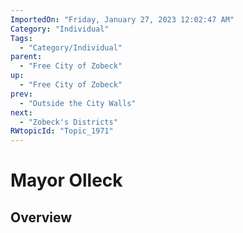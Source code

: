 ```yaml
---
ImportedOn: "Friday, January 27, 2023 12:02:47 AM"
Category: "Individual"
Tags:
  - "Category/Individual"
parent:
  - "Free City of Zobeck"
up:
  - "Free City of Zobeck"
prev:
  - "Outside the City Walls"
next:
  - "Zobeck's Districts"
RWtopicId: "Topic_1971"
---
```

# Mayor Olleck
## Overview
